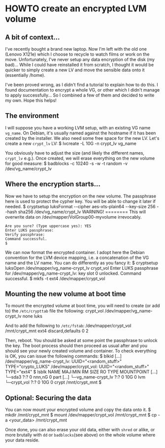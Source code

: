 # HOWTO create an encrypted LVM volume

## A bit of context...
I've recently bought a brand new laptop. Now I'm left with the old one (Lenovo
X121e) which I choose to recycle to watch films or work on the move.
Unfortunately, I've never setup any data encryption of the disk (my bad)...
While I could have reinstalled it from scratch, I thought it would be quicker
to simply create a new LV and move the sensible data onto it (essentially /home).

I've been proved wrong, as I didn't find a tutorial to explain how to do this.
I found documentation to encrypt a whole VG, or other which I didn't manage to
apply successfully... So I combined a few of them and decided to write my own.
Hope this helps!

## The environment
I will suppose you have a working LVM setup, with an existing VG name
`vg_name`. On Debian, it's usually named against the hostname if it has been
created by the installer. We also need some free space for the new LV. Let's
create a new `crypt_lv` LV:
    $ lvcreate -L 10G -n crypt_lv vg_name

You obviously have to adjust the size (and likely the different names, `crypt_lv`
e.g.). Once created, we will erase everything on the new volume for good measure:
    $ badblocks -c 10240 -s -w -t random -v /dev/vg_name/crypt_lv

## Where the encryption starts...
Now we have to setup the encryption on the new volume. The passphrase here is used to protect the cypher key. You will be able to change it later if needed.
    $ cryptsetup luksFormat --cipher aes-xts-plain64 --key-size 256 --hash sha256 /dev/vg_name/crypt_lv
    WARNING!
    ========
    This will overwrite data on /dev/mapper/VolGroup00-myvolume irrevocably.
    
    Are you sure? (Type uppercase yes): YES
    Enter LUKS passphrase:
    Verify passphrase:
    Command successful.
    $

We can now format the encrypted container. I adopt here the Debian convention
for the LVM device mapping, i.e. a concatenation of the VG name and the LV
name. You can do differently as you fancy it:
    $ cryptsetup luksOpen /dev/mapper/vg_name-crypt_lv crypt_vol
    Enter LUKS passphrase for /dev/mapper/vg_name-crypt_lv:
    key slot 0 unlocked.
    Command successful.
    $ mkfs -t ext4 /dev/mapper/crypt_vol

## Mounting the new volume at boot time
To mount the encrypted volume at boot time, you will need to create (or add to) the `/etc/crypttab` file the following:
    crypt_vol  /dev/mapper/vg_name-crypt_lv   none    luks

And to add the following to `/etc/fstab`:
    /dev/mapper/crypt_vol /mnt/crypt_mnt    ext4    discard,defaults    0   2

Then, reboot. You should be asked at some point the passphrase to unlock the key. The boot process should then proceed as usual after and you should see your newly created volume and container. To check everything is OK, you can issue the following commands:
    $ blkid
    [...]
    /dev/mapper/vg_name-crypt_lv: UUID="<random_stuff>" TYPE="crypto_LUKS"
    /dev/mapper/crypt_vol: UUID="<random_stuff>" TYPE="ext4"
    $ lsblk
    NAME                          MAJ:MIN RM   SIZE RO TYPE  MOUNTPOINT
    [...]
    └─sda3                          ?:?    0 nnn,nG  0 part
    [...]
      └─vg_name-crypt_lv            ?:?    0    10G  0 lvm
        └─crypt_vol                 ?:?    0    10G  0 crypt /mnt/crypt_mnt
    $


## Optional: Securing the data
You can now mount your encrypted volume and copy the data onto it.
    $ mkdir /mnt/crypt_mnt
    $ mount /dev/mapper/crypt_vol /mnt/crypt_mnt
    $ cp -a <your_data> /mnt/crypt_mnt

Once done, you can also erase your old data, either with `shred` or alike, or
more brutally with `dd` or `badblocks`(see above) on the whole volume where
your data reside.

